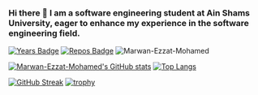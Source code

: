 ### Hi there 👋 I am a software engineering student at Ain Shams University, eager to enhance my experience in the software engineering field.




[![Years Badge](https://badges.pufler.dev/years/Marwan-Ezzat-Mohamed)](https://badges.pufler.dev)
[![Repos Badge](https://badges.pufler.dev/repos/Marwan-Ezzat-Mohamed)](https://badges.pufler.dev)
<img src="https://komarev.com/ghpvc/?username=Marwan-Ezzat-Mohamed&label=Profile%20views&color=0e75b6&style=flat" alt="Marwan-Ezzat-Mohamed" /> 

[![Marwan-Ezzat-Mohamed's GitHub stats](https://github-readme-stats.vercel.app/api?username=Marwan-Ezzat-Mohamed&count_private=true&show_icons=true&include_all_commits=true)](https://github.com/Marwan-Ezzat-Mohamed/github-readme-stats)
[![Top Langs](https://github-readme-stats.vercel.app/api/top-langs/?username=Marwan-Ezzat-Mohamed&layout=compact)](https://github.com/anuraghazra/github-readme-stats)


 
<a href="https://stackoverflow.com/users/14137687/marwan-ezzat">
 
[![GitHub Streak](https://github-readme-streak-stats.herokuapp.com/?user=Marwan-Ezzat-Mohamed)](https://git.io/streak-stats)
[![trophy](https://github-profile-trophy.vercel.app/?username=Marwan-Ezzat-Mohamed)](https://github.com/ryo-ma/github-profile-trophy)
